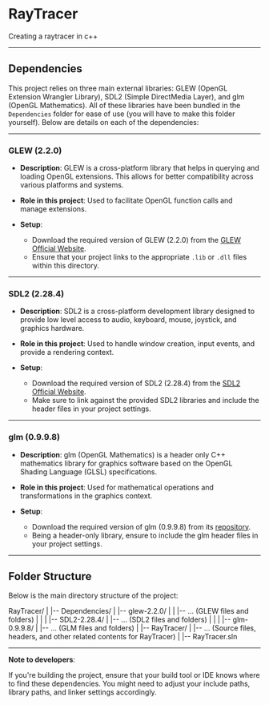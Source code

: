 # RayTracer
Creating a raytracer in c++

---

## Dependencies

This project relies on three main external libraries: GLEW (OpenGL Extension Wrangler Library), SDL2 (Simple DirectMedia Layer), and glm (OpenGL Mathematics). All of these libraries have been bundled in the `Dependencies` folder for ease of use (you will have to make this folder yourself). Below are details on each of the dependencies:

---

### GLEW (2.2.0)

- **Description**: 
  GLEW is a cross-platform library that helps in querying and loading OpenGL extensions. This allows for better compatibility across various platforms and systems.

- **Role in this project**: 
  Used to facilitate OpenGL function calls and manage extensions.

- **Setup**:
  - Download the required version of GLEW (2.2.0) from the [GLEW Official Website](http://glew.sourceforge.net/).
  - Ensure that your project links to the appropriate `.lib` or `.dll` files within this directory.

---

### SDL2 (2.28.4)

- **Description**: 
  SDL2 is a cross-platform development library designed to provide low level access to audio, keyboard, mouse, joystick, and graphics hardware.

- **Role in this project**: 
  Used to handle window creation, input events, and provide a rendering context.

- **Setup**:
  - Download the required version of SDL2 (2.28.4) from the [SDL2 Official Website](https://www.libsdl.org/).
  - Make sure to link against the provided SDL2 libraries and include the header files in your project settings.

---

### glm (0.9.9.8)

- **Description**: 
  glm (OpenGL Mathematics) is a header only C++ mathematics library for graphics software based on the OpenGL Shading Language (GLSL) specifications.

- **Role in this project**: 
  Used for mathematical operations and transformations in the graphics context.

- **Setup**:
  - Download the required version of glm (0.9.9.8) from its [repository](https://github.com/g-truc/glm).
  - Being a header-only library, ensure to include the glm header files in your project settings.

---

## Folder Structure
Below is the main directory structure of the project:

RayTracer/
|
|-- Dependencies/
| |-- glew-2.2.0/
| | |-- ... (GLEW files and folders)
| |
| |-- SDL2-2.28.4/
| |-- ... (SDL2 files and folders)
| |
| |-- glm-0.9.9.8/
| |-- ... (GLM files and folders)
|
|-- RayTracer/
| |-- ... (Source files, headers, and other related contents for RayTracer)
|
|-- RayTracer.sln

---

**Note to developers**:

If you're building the project, ensure that your build tool or IDE knows where to find these dependencies. You might need to adjust your include paths, library paths, and linker settings accordingly.
